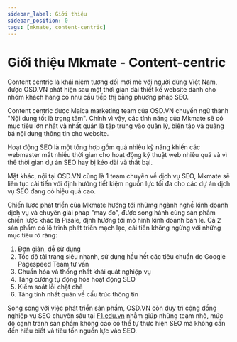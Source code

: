 ```yaml
---
sidebar_label: Giới thiệu
sidebar_position: 0
tags: [mkmate, content-centric]
---
```


# Giới thiệu Mkmate - Content-centric
Content centric là khái niệm tương đối mới mẻ với người dùng Việt Nam, được OSD.VN phát hiện sau một thời gian dài thiết kế website dành cho nhóm khách hàng có nhu cầu tiếp thị bằng phương pháp SEO.

Content centric được Maica marketing team của OSD.VN chuyển ngữ thành "Nội dung tốt là trọng tâm". Chính vì vậy, các tính năng của Mkmate sẽ có mục tiêu lớn nhất và nhất quán là tập trung vào quản lý, biên tập và quảng bá nội dung thông tin cho website.

Hoạt động SEO là một tổng hợp gồm quá nhiều kỹ năng khiến các webmaster mất nhiều thời gian cho hoạt động kỹ thuật web nhiều quá và vì thế thời gian dự án SEO hay bị kéo dài và thất bại.

Mặt khác, nội tại OSD.VN cũng là 1 team chuyên về dịch vụ SEO, Mkmate sẽ liên tục cải tiến với định hướng tiết kiệm nguồn lực tối đa cho các dự án dịch vụ SEO đang có hiệu quả cao. 

Chiến lược phát triển của Mkmate hướng tới nhữmg ngành nghề kinh doanh dịch vụ và chuyên giải pháp "may đo", được song hành cùng sản phẩm chiến lược khác là Pisale, định hướng tới mô hình kinh doanh bán lẻ. Cả 2 sản phẩm có lộ trình phát triển mạch lạc, cải tiến không ngừng với những mục tiêu rõ ràng:

1. Đơn giản, dễ sử dụng
2. Tốc độ tải trang siêu nhanh, sử dụng hầu hết các tiêu chuẩn do Google Pagespeed Team tư vấn
3. Chuẩn hóa và thống nhất khái quát nghiệp vụ
4. Tăng cường tự động hóa hoạt động SEO
5. Kiểm soát lỗi chặt chẽ
7. Tăng tính nhất quán về cấu trúc thông tin

Song song với việc phát triển sản phẩm, OSD.VN còn duy trì cộng đồng nghiệp vụ SEO chuyên sâu tại [F1.edu.vn](https://f1.edu.vn) nhằm giúp những team nhỏ, mức độ cạnh tranh sản phẩm không cao có thể tự thực hiện SEO mà không cần đến hiểu biết và tiêu tốn nguồn lực vào SEO.